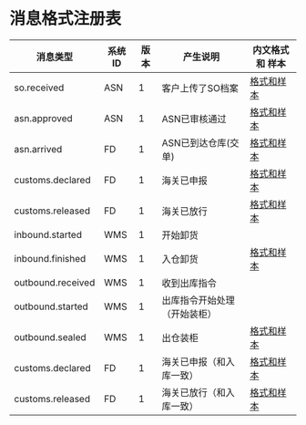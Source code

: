 # 消息格式注册表

| 消息类型          | 系统ID | 版本 | 产生说明                     | 内文格式 和 样本                         |
|-------------------|--------|------|------------------------------|------------------------------------------|
| so.received       | ASN    | 1    | 客户上传了SO档案             | [格式和样本](esb/so.received/README.md)      |
| asn.approved      | ASN    | 1    | ASN已审核通过                | [格式和样本](esb/asn.approved/README.md)     |
| asn.arrived       | FD     | 1    | ASN已到达仓库(交单)          | [格式和样本](esb/asn.arrived/README.md)      |
| customs.declared  | FD     | 1    | 海关已申报                   | [格式和样本](esb/customs.declared/README.md) |
| customs.released  | FD     | 1    | 海关已放行                   | [格式和样本](esb/customs.released/README.md) |
| inbound.started   | WMS    | 1    | 开始卸货                     |                                          |
| inbound.finished  | WMS    | 1    | 入仓卸货                     | [格式和样本](esb/inbound.finished/README.md)  |
| outbound.received | WMS    | 1    | 收到出库指令                 |                                          |
| outbound.started  | WMS    | 1    | 出库指令开始处理（开始装柜） |                                          |
| outbound.sealed   | WMS    | 1    | 出仓装柜                    | [格式和样本](esb/outbound.sealed/README.md)  |
| customs.declared  | FD     | 1    | 海关已申报（和入库一致）     | [格式和样本](esb/customs.declared/README.md) |
| customs.released  | FD     | 1    | 海关已放行（和入库一致）     | [格式和样本](esb/customs.released/README.md) |
